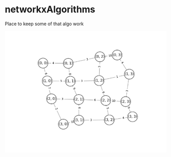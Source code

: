 # networkxAlgorithms
Place to keep some of that algo work

![Looking good >.o](/gifs/prim1.gif?raw=true "Prim's, thanks imageio")
